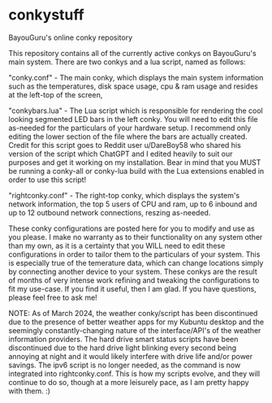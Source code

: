 # conkystuff
BayouGuru's online conky repository

This repository contains all of the currently active conkys on BayouGuru's main system.  There are two conkys and a lua script, named as follows:

"conky.conf" - The main conky, which displays the main system information such as the temperatures, disk space usage, cpu & ram usage and resides at the left-top of the screen, 

"conkybars.lua" - The Lua script which is responsible for rendering the cool looking segmented LED bars in the left conky.  You will need to edit this file as-needed for the particulars of your hardware setup.
I recommend only editing the lower section of the file where the bars are actually created.  Credit for this script goes to Reddit user u/DareBoy58 who shared his version of the script which ChatGPT and I edited heavily to suit our purposes and get it working on my installation.  Bear in mind that you MUST be running a conky-all or conky-lua build with the Lua extensions enabled in order to use this script! 

"rightconky.conf" - The right-top conky, which displays the system's  network information, the top 5 users of CPU and ram, up to 6 inbound and up to 12 outbound network connections, reszing as-needed.

These conky configurations are posted here for you to modify and use as you please.  I make no warranty as to their functionality on any system other than my own, as it is a certainty that you WILL need to edit these configurations in order to tailor them to the particulars of your system.  This is especially true of the temerature data, which can change locations simply by connecting another device to your system.  These conkys are the result of months of very intense work refining and tweaking the configurations to fit my use-case.  If you find it useful, then I am glad.  If you have questions, please feel free to ask me!

NOTE:  As of March 2024, the weather conky/script has been discontinued due to the presence of better weather apps for my Kubuntu desktop and the seemingly constantly-changing nature of the interface/API's of the weather information providers.  The hard drive smart status scripts have been discontinued due to the hard drive light blinking every second being annoying at night and it would likely interfere with drive life and/or power savings.  The ipv6 script is no longer needed, as the command is now integrated into rightconky.conf.  This is how my scripts evolve, and they will continue to do so, though at a more leisurely pace, as I am pretty happy with them.  :)
